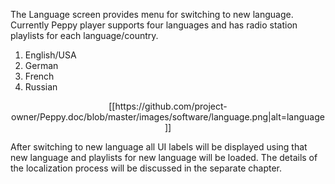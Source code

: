 The Language screen provides menu for switching to new language. Currently Peppy player supports four languages and has radio station playlists for each language/country.

1. English/USA
2. German
3. French
4. Russian

<p align="center">
[[https://github.com/project-owner/Peppy.doc/blob/master/images/software/language.png|alt=language]]
</p>

After switching to new language all UI labels will be displayed using that new language and playlists for new language will be loaded. The details of the localization process will be discussed in the separate chapter.